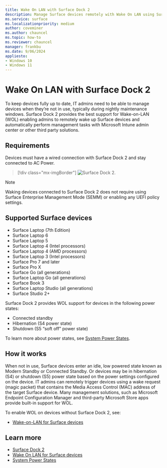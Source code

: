 ```yaml
---
title: Wake On LAN with Surface Dock 2
description: Manage Surface devices remotely with Wake On LAN using Surface Dock 2. Wake devices from Modern Standby, hibernation, or shutdown states.
ms.service: surface
ms.localizationpriority: medium
author: coveminer
ms.author: chauncel
ms.topic: how-to
ms.reviewer: chauncel
manager: frankbu
ms.date: 9/06/2024
appliesto:
- Windows 10
- Windows 11
---
```


# Wake On LAN with Surface Dock 2

To keep devices fully up to date, IT admins need to be able to manage devices when they’re not in use, typically during nightly maintenance windows. Surface Dock 2 provides the best support for Wake-on-LAN (WOL) enabling admins to remotely wake up Surface devices and automatically perform management tasks with Microsoft Intune admin center or other third party solutions.

## Requirements

Devices must have a wired connection with Surface Dock 2 and stay connected to AC Power.

> [!div class="mx-imgBorder"]
> ![Surface Dock 2.](images/surface-dock2-angled.png)

> [!NOTE]
> Waking devices connected to Surface Dock 2 does not require using Surface Enterprise Management Mode (SEMM) or enabling any UEFI policy settings.

## Supported Surface devices

- Surface Laptop (7th Edition)
- Surface Laptop 6
- Surface Laptop 5
- Surface Laptop 4 (Intel processors)
- Surface Laptop 4 (AMD processors)
- Surface Laptop 3 (Intel processors)
- Surface Pro 7 and later
- Surface Pro X
- Surface Go (all generations)
- Surface Laptop Go (all generations)
- Surface Book 3
- Surface Laptop Studio (all generations)
- Surface Studio 2+

Surface Dock 2 provides WOL support for devices in the following power states:

- Connected standby
- Hibernation (S4 power state)
- Shutdown (S5 “soft off” power state)

To learn more about power states, see [System Power States](/windows/win32/power/system-power-states).

## How it works

When not in use, Surface devices enter an idle, low powered state known as Modern Standby or Connected Standby. Or devices may be in hibernation (S4) or shutdown (S5) power state based on the power settings configured on the device. IT admins can remotely trigger devices using a wake request (magic packet) that contains the Media Access Control (MAC) address of the target Surface device. Many management solutions, such as Microsoft Endpoint Configuration Manager and third-party Microsoft Store apps provide built-in support for WOL.

To enable WOL on devices without Surface Dock 2, see:

- [Wake-on-LAN for Surface devices](wake-on-lan-for-surface-devices.md)

## Learn more

- [Surface Dock 2](https://www.microsoft.com/p/surface-dock-2-for-business/8q4hgc6kbmdq?)
- [Wake On LAN for Surface devices](wake-on-lan-for-surface-devices.md)
- [System Power States](/windows/win32/power/system-power-states)
